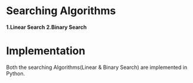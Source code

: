 # Searching Algorithms
**1.Linear Search**
**2.Binary Search**


# Implementation
Both the searching Algorithms(Linear & Binary Search) are implemented in Python.
